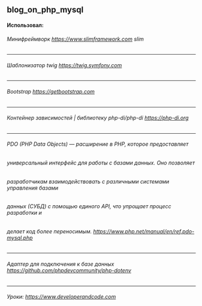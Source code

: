 ## blog_on_php_mysql
#### Использовал:
###### Минифреймворк https://www.slimframework.com slim
___ 
###### Шаблонизатор twig https://twig.symfony.com
___ 
###### Bootstrap https://getbootstrap.com
___ 
###### Контейнер зависимостей | библиотеку php-di/php-di https://php-di.org
___ 
###### PDO (PHP Data Objects) — расширение в PHP, которое предоставляет 
###### универсальный интерфейс для работы с базами данных. Оно позволяет    
###### разработчикам взаимодействовать с различными системами управления базами 
###### данных (СУБД) с помощью единого API, что упрощает процесс разработки и 
###### делает код более переносимым. https://www.php.net/manual/en/ref.pdo-mysql.php
___ 
###### Адаптер для подключения к базе данных  https://github.com/phpdevcommunity/php-dotenv
___ 
###### Уроки: https://www.developerandcode.com


